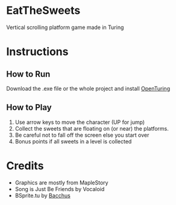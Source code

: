 # EatTheSweets
Vertical scrolling platform game made in Turing

# Instructions 
## How to Run
Download the .exe file or the whole project and install [OpenTuring](http://tristan.hume.ca/openturing/)

## How to Play
1. Use arrow keys to move the character (UP for jump)
2. Collect the sweets that are floating on (or near) the platforms.
3. Be careful not to fall off the screen else you start over
4. Bonus points if all sweets in a level is collected

# Credits
* Graphics are mostly from MapleStory
* Song is Just Be Friends by Vocaloid 
* BSprite.tu by [Bacchus](http://compsci.ca/v3/viewtopic.php?t=8108&highlight=bsprite)
